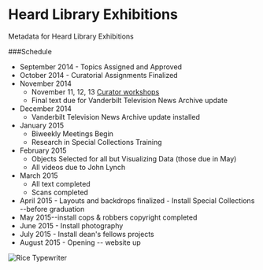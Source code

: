 Heard Library Exhibitions
=============

Metadata for Heard Library Exhibitions

###Schedule

* September 2014 - Topics Assigned and Approved
* October 2014 - Curatorial Assignments Finalized
* November 2014
  * November 11, 12, 13 [Curator workshops](Workshops/curator-workshops.md)
  * Final text due for Vanderbilt Television News Archive update
* December 2014
  * Vanderbilt Television News Archive update installed
* January 2015
  * Biweekly Meetings Begin
  * Research in Special Collections Training
* February 2015
  * Objects Selected for all but Visualizing Data (those due in May)
  * All videos due to John Lynch
* March 2015
  * All text completed
  * Scans completed
* April 2015 - Layouts and backdrops finalized - Install Special Collections --before graduation
* May 2015--install cops & robbers copyright completed
* June 2015 - Install photography
* July 2015 - Install dean's fellows projects
* August 2015 - Opening -- website up

![Rice Typewriter](http://exhibits.library.vanderbilt.edu/images/aside-freedomSports272x218.jpg)
